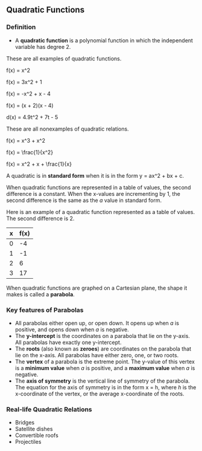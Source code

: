 Quadratic Functions
-------

### Definition

* A **quadratic function** is a polynomial function in which the independent variable has degree 2.

These are all examples of quadratic functions.

f(x) = x^2

f(x) = 3x^2 + 1

f(x) = -x^2 + x - 4

f(x) = (x + 2)(x - 4)

d(x) = 4.9t^2 + 7t - 5

These are all nonexamples of quadratic relations.

f(x) = x^3 + x^2 

f(x) = \frac{1}{x^2}

f(x) = x^2 + x + \frac{1}{x}


A quadratic is in **standard form** when it is in the form y = ax^2 + bx + c.

When quadratic functions are represented in a table of values, the second difference is a constant. When the x-values are incrementing by 1, the second difference is the same as the *a* value in standard form.

Here is an example of a quadratic function represented as a table of values. The second difference is 2.

| x | f(x) |
| --- | --- |
| 0 | -4 |
| 1 | -1 |
| 2 | 6 |
| 3 | 17 |

When quadratic functions are graphed on a Cartesian plane, the shape it makes is called a **parabola**.


### Key features of Parabolas 
* All parabolas either open up, or open down. It opens up when *a* is positive, and opens down when *a* is negative.
* The **y-intercept** is the coordinates on a parabola that lie on the y-axis. All parabolas have exactly one y-intercept.
* The **roots** (also known as **zeroes**) are coordinates on the parabola that lie on the x-axis. All parabolas have either zero, one, or two roots. 
* The **vertex** of a parabola is the extreme point. The y-value of this vertex is a **minimum value** when *a* is positive, and a **maximum value** when *a* is negative. 
* The **axis of symmetry** is the vertical line of symmetry of the parabola. The equation for the axis of symmetry is in the form x = h, where *h* is the x-coordinate of the vertex, or the average x-coordinate of the roots.


### Real-life Quadratic Relations
* Bridges
* Satellite dishes
* Convertible roofs
* Projectiles